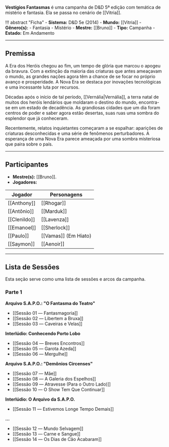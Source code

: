 **Vestígios Fantasmas** é uma campanha de D&D 5ª edição com temática de mistério e fantasia. Ela se passa no cenário de [[Vitria]].

!!! abstract "Ficha"
	- **Sistema:** D&D 5e (2014)
	- **Mundo:** [[Vitria]]
	- **Gênero(s):** 
		- Fantasia
		- Mistério 
	- **Mestre:** [[Bruno]]
	- **Tipo:** Campanha
	- **Estado:** Em Andamento

---

## Premissa

A Era dos Heróis chegou ao fim, um tempo de glória que marcou o apogeu da bravura. Com a extinção da maioria das criaturas que antes ameaçavam o mundo, as grandes nações agora têm a chance de se focar no próprio avanço e prosperidade. A Nova Era se destaca por inovações tecnológicas e uma incessante luta por recursos.

Décadas após o início de tal período, [[Vernália|Vernália]], a terra natal de muitos dos heróis lendários que moldaram o destino do mundo, encontra-se em um estado de decadência. As grandiosas cidades que um dia foram centros de poder e saber agora estão desertas, suas ruas uma sombra do esplendor que já conheceram.

Recentemente, relatos inquietantes começaram a se espalhar: aparições de criaturas desconhecidas e uma série de fenômenos perturbadores. A esperança de uma Nova Era parece ameaçada por uma sombra misteriosa que paira sobre o país.

---

## Participantes

- **Mestre(s):** [[Bruno]].
- **Jogadores:**

| Jogador      | Personagens          |
| ------------ | -------------------- |
| [[Anthony]]  | [[Rhogar]]           |
| [[Antônio]]  | [[Marduk]]           |
| [[Clenildo]] | [[Lavenza]]          |
| [[Emanoel]]  | [[Sherlock]]         |
| [[Paulo]]    | [[Vamas]] (Em Hiato) |
| [[Saymon]]   | [[Aenoir]]           |

---

## Lista de Sessões

Esta seção serve como uma lista de sessões e arcos da campanha.

### Parte 1

**Arquivo S.A.P.O.: "O Fantasma do Teatro"**

- [[Sessão 01 ― Fantasmagoria]]
- [[Sessão 02 ― Libertem a Bruxa]]
- [[Sessão 03 ― Caveiras e Velas]]

**Interlúdio: Conhecendo Porto Lobo**

- [[Sessão 04 ― Breves Encontros]]
- [[Sessão 05 ― Garota Azeda]]
- [[Sessão 06 ― Mergulhe]]

**Arquivo S.A.P.O.: "Demônios Circenses"**

- [[Sessão 07 ― Mãe]]
- [[Sessão 08 ― A Galeria dos Espelhos]]
- [[Sessão 09 ― Atravesse (Para o Outro Lado)]]
- [[Sessão 10 ― O Show Tem Que Continuar]]

**Interlúdio: O Arquivo da S.A.P.O.**

- [[Sessão 11 ― Estivemos Longe Tempo Demais]]

**...**

- [[Sessão 12 ― Mundo Selvagem]]
- [[Sessão 13 ― Carne e Sangue]]
- [[Sessão 14 ― Os Dias de Cão Acabaram]]